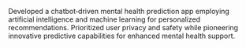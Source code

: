Developed a chatbot‑driven mental health prediction app
employing artificial intelligence and machine learning for
personalized recommendations. Prioritized user privacy and
safety while pioneering innovative predictive capabilities for
enhanced mental health support.

